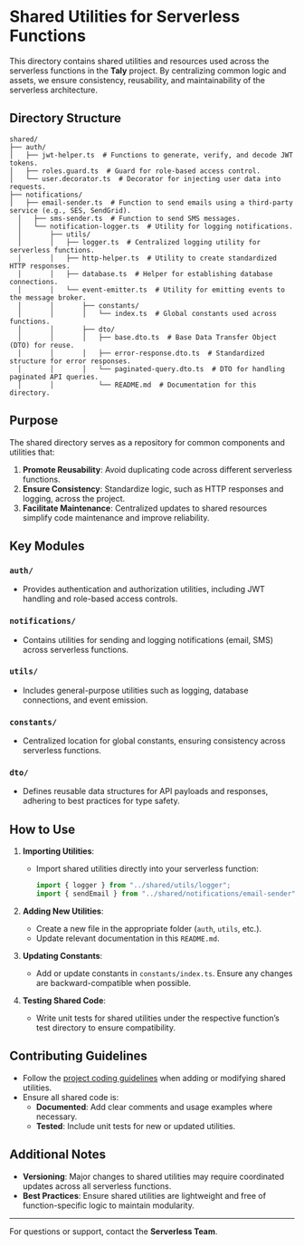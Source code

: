 # Shared Utilities for Serverless Functions

This directory contains shared utilities and resources used across the serverless functions in the **Taly** project. By centralizing common logic and assets, we ensure consistency, reusability, and maintainability of the serverless architecture.

## Directory Structure

```
shared/
├── auth/
│   ├── jwt-helper.ts  # Functions to generate, verify, and decode JWT tokens.
│   ├── roles.guard.ts  # Guard for role-based access control.
│   └── user.decorator.ts  # Decorator for injecting user data into requests.
├── notifications/
│   ├── email-sender.ts  # Function to send emails using a third-party service (e.g., SES, SendGrid).
  │   ├── sms-sender.ts  # Function to send SMS messages.
  │   └── notification-logger.ts  # Utility for logging notifications.
  │       ├── utils/
  │       │   ├── logger.ts  # Centralized logging utility for serverless functions.
  │       │   ├── http-helper.ts  # Utility to create standardized HTTP responses.
  │       │   ├── database.ts  # Helper for establishing database connections.
  │       │   └── event-emitter.ts  # Utility for emitting events to the message broker.
  │       │       ├── constants/
  │       │       │   └── index.ts  # Global constants used across functions.
  │       │       ├── dto/
  │       │       │   ├── base.dto.ts  # Base Data Transfer Object (DTO) for reuse.
  │       │       │   ├── error-response.dto.ts  # Standardized structure for error responses.
  │       │       │   └── paginated-query.dto.ts  # DTO for handling paginated API queries.
  │       │           └── README.md  # Documentation for this directory.
```

## Purpose

The shared directory serves as a repository for common components and utilities that:

1. **Promote Reusability**: Avoid duplicating code across different serverless functions.
2. **Ensure Consistency**: Standardize logic, such as HTTP responses and logging, across the project.
3. **Facilitate Maintenance**: Centralized updates to shared resources simplify code maintenance and improve reliability.

## Key Modules

### `auth/`

- Provides authentication and authorization utilities, including JWT handling and role-based access controls.

### `notifications/`

- Contains utilities for sending and logging notifications (email, SMS) across serverless functions.

### `utils/`

- Includes general-purpose utilities such as logging, database connections, and event emission.

### `constants/`

- Centralized location for global constants, ensuring consistency across serverless functions.

### `dto/`

- Defines reusable data structures for API payloads and responses, adhering to best practices for type safety.

## How to Use

1. **Importing Utilities**:

   - Import shared utilities directly into your serverless function:
     ```typescript
     import { logger } from "../shared/utils/logger";
     import { sendEmail } from "../shared/notifications/email-sender";
     ```

2. **Adding New Utilities**:

   - Create a new file in the appropriate folder (`auth`, `utils`, etc.).
   - Update relevant documentation in this `README.md`.

3. **Updating Constants**:

   - Add or update constants in `constants/index.ts`. Ensure any changes are backward-compatible when possible.

4. **Testing Shared Code**:
   - Write unit tests for shared utilities under the respective function’s test directory to ensure compatibility.

## Contributing Guidelines

- Follow the [project coding guidelines](../../docs/contributing.md) when adding or modifying shared utilities.
- Ensure all shared code is:
  - **Documented**: Add clear comments and usage examples where necessary.
  - **Tested**: Include unit tests for new or updated utilities.

## Additional Notes

- **Versioning**: Major changes to shared utilities may require coordinated updates across all serverless functions.
- **Best Practices**: Ensure shared utilities are lightweight and free of function-specific logic to maintain modularity.

---

For questions or support, contact the **Serverless Team**.
